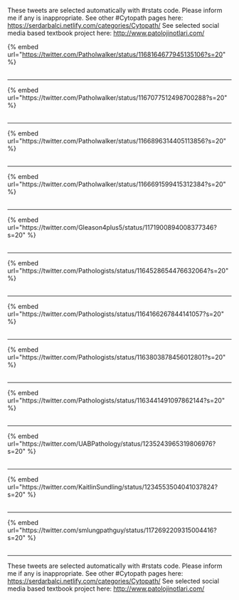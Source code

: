 

These tweets are selected automatically with #rstats code. Please inform me if any is inappropriate.
See other #Cytopath pages here: https://serdarbalci.netlify.com/categories/Cytopath/ 
See selected social media based textbook project here: http://www.patolojinotlari.com/

{% embed url="https://twitter.com/Patholwalker/status/1168164677945135106?s=20" %}<br>
<br>
<hr>
{% embed url="https://twitter.com/Patholwalker/status/1167077512498700288?s=20" %}<br>
<br>
<hr>
{% embed url="https://twitter.com/Patholwalker/status/1166896314405113856?s=20" %}<br>
<br>
<hr>
{% embed url="https://twitter.com/Patholwalker/status/1166691599415312384?s=20" %}<br>
<br>
<hr>
{% embed url="https://twitter.com/Gleason4plus5/status/1171900894008377346?s=20" %}<br>
<br>
<hr>
{% embed url="https://twitter.com/Pathologists/status/1164528654476632064?s=20" %}<br>
<br>
<hr>
{% embed url="https://twitter.com/Pathologists/status/1164166267844141057?s=20" %}<br>
<br>
<hr>
{% embed url="https://twitter.com/Pathologists/status/1163803878456012801?s=20" %}<br>
<br>
<hr>
{% embed url="https://twitter.com/Pathologists/status/1163441491097862144?s=20" %}<br>
<br>
<hr>
{% embed url="https://twitter.com/UABPathology/status/1235243965319806976?s=20" %}<br>
<br>
<hr>
{% embed url="https://twitter.com/KaitlinSundling/status/1234553504041037824?s=20" %}<br>
<br>
<hr>
{% embed url="https://twitter.com/smlungpathguy/status/1172692209315004416?s=20" %}<br>
<br>
<hr>


These tweets are selected automatically with #rstats code. Please inform me if any is inappropriate.
See other #Cytopath pages here: https://serdarbalci.netlify.com/categories/Cytopath/ 
See selected social media based textbook project here: http://www.patolojinotlari.com/
